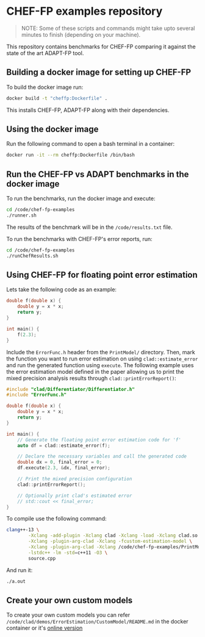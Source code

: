 # CHEF-FP examples repository

> NOTE: Some of these scripts and commands might take upto several minutes to finish (depending on your machine).

This repository contains benchmarks for CHEF-FP comparing it against the state of the art ADAPT-FP tool.

## Building a docker image for setting up CHEF-FP

To build the docker image run:

```bash
docker build -t "cheffp:Dockerfile" .
```

This installs CHEF-FP, ADAPT-FP along with their dependencies.

## Using the docker image

Run the following command to open a bash terminal in a container:

```bash
docker run -it --rm cheffp:Dockerfile /bin/bash
```

## Run the CHEF-FP vs ADAPT benchmarks in the docker image

To run the benchmarks, run the docker image and execute:

```bash
cd /code/chef-fp-examples
./runner.sh
```

The results of the benchmark will be in the `/code/results.txt` file.

To run the benchmarks with CHEF-FP's error reports, run:

```bash
cd /code/chef-fp-examples
./runChefResults.sh
```

## Using CHEF-FP for floating point error estimation

Lets take the following code as an example:

```c++
double f(double x) {
    double y = x * x;
    return y;
}

int main() {
    f(2.3);
}
```

Include the `ErrorFunc.h` header from the `PrintModel/` directory.
Then, mark the function you want to run error estimation on using
`clad::estimate_error` and run the generated function using `execute`. The following example uses the error estimation model defined in the paper allowing us to print the mixed precision analysis results through `clad::printErrorReport()`:

```c++
#include "clad/Differentiator/Differentiator.h"
#include "ErrorFunc.h"

double f(double x) {
    double y = x * x;
    return y;
}

int main() {
    // Generate the floating point error estimation code for 'f'
    auto df = clad::estimate_error(f);

    // Declare the necessary variables and call the generated code
    double dx = 0, final_error = 0;
    df.execute(2.3, &dx, final_error);

    // Print the mixed precision configuration
    clad::printErrorReport();

    // Optionally print clad's estimated error 
    // std::cout << final_error;
}
```

To compile use the following command:
```bash
clang++-13 \
        -Xclang -add-plugin -Xclang clad -Xclang -load -Xclang clad.so \
        -Xclang -plugin-arg-clad -Xclang -fcustom-estimation-model \
        -Xclang -plugin-arg-clad -Xclang /code/chef-fp-examples/PrintModel/libPrintModel.so \
        -lstdc++ -lm -std=c++11 -O3 \
        source.cpp
```

And run it:
```bash
./a.out
```

## Create your own custom models

To create your own custom models you can refer `/code/clad/demos/ErrorEstimation/CustomModel/README.md` in the docker container or it's [online version](https://github.com/vgvassilev/clad/blob/v1.1/demos/ErrorEstimation/CustomModel/README.md)